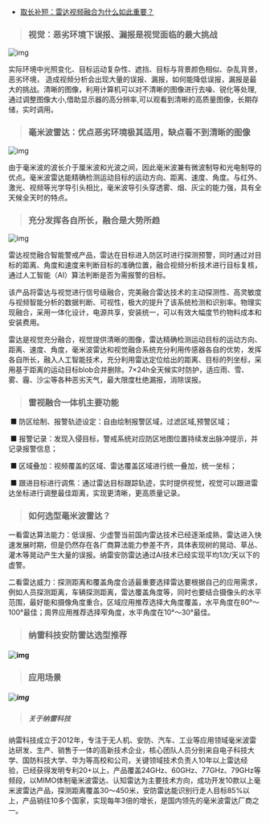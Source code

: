 - [取长补短：雷达视频融合为什么如此重要？](http://www.nanoradar.cn/Article/detail/id/543.html)



> ### **视觉：恶劣环境下误报、漏报是视觉面临的最大挑战**  	

 ![img](http://www.nanoradar.cn/Uploads/Editor/2020-09-09/5f5835c8a5be5.jpg)  			

​	实际环境中光照变化、目标运动复杂性、遮挡、目标与背景颜色相似、杂乱背景，恶劣环境，  造成视频分析会出现大量的误报、漏报，如何能降低误报，漏报是最大的挑战。清晰的图像，利用计算机可以对不清晰的图像进行去噪、锐化等处理,通过调整图像大小,借助显示器的高分辨率,可以观看到清晰的高质量图像，长期存储，实时调用。 		


 			

> ###  毫米波雷达：优点恶劣环境极其适用，缺点看不到清晰的图像  					

 ![img](http://www.nanoradar.cn/Uploads/Editor/2020-09-09/5f5835dc157b3.jpg)  							

​	由于毫米波的波长介于厘米波和光波之间，因此毫米波兼有微波制导和光电制导的优点。毫米波雷达能精确检测运动目标的运动方向、距离、速度、角度。与红外、激光、视频等光学导引头相比，毫米波导引头穿透雾、烟、灰尘的能力强，具有全天候全天时的特点。 						


 							

> ###  充分发挥各自所长，融合是大势所趋  									

 ![img](http://www.nanoradar.cn/Uploads/Editor/2020-09-09/5f5835f33f21c.jpg)  											

​	雷达视觉融合智能警戒产品，雷达在目标进入防区时进行探测预警，同时通过对目标的距离、角度和速度来判断目标的准确位置，融合视频分析技术进行目标复核，通过人工智能（AI）算法判断是否为需报警的目标。 										

​	该产品将雷达与视觉进行信号级融合，完美融合雷达技术的主动探测性、高灵敏度与视频智能分析的数据判断、可视性，极大的提升了该系统检测和识别率。物理实现融合，采用一体化设计，电源共享，安装统一，可以有效大幅度节约物料成本和安装费用。 											

​	 雷达是视觉充分融合，视觉提供清晰的图像，雷达精确检测运动目标的运动方向、距离、速度、角度，毫米波雷达和视觉融合系统充分利用传感器各自的优势，发挥各自所长，融入人工智能技术，充分利用雷达定位给出的距离、目标的列坐标，采用基于距离的运动目标blob合并删除。7×24h全天候实时防护，适应雨、雪、雾、霾、沙尘等各种恶劣天气，最大限度杜绝漏报，消除误报。 										


 											

> ###  雷视融合一体机主要功能  													

​	■ 防区绘制、报警轨迹设定：自由绘制报警区域，过滤区域,预警区域； 															

​	■ 报警记录：发现入侵目标，警戒系统对应防区地图位置持续发出脉冲提示，并记录报警信息； 														

​	■ 区域叠加：视频覆盖的区域、雷达覆盖区域进行统一叠加，统一坐标； 															

​	■ 跟进目标进行调焦：通过雷达目标跟踪轨迹，实时提供视觉，视觉可以跟进雷达坐标进行调整最佳距离，实现更清晰，更高质量记录。 														


 															

> ###  如何选型毫米波雷达？  																	

​	一看雷达算法能力：低误报、少虚警当前国内雷达技术已经逐渐成熟，雷达进入快速发展时期，但是仍然存在各厂商算法能力参差不齐，具体表现树的晃动、草丛、灌木等晃动产生大量的误报。纳雷安防雷达通过AI技术已经实现平均1次/天以下的虚警。 																			

​	 二看雷达威力：探测距离和覆盖角度合适最重要选择雷达要根据自己的应用需求，例如人员探测距离，车辆探测距离，雷达覆盖角度等，同时也要结合摄像头的水平范围，最好能和摄像角度重合。区域应用推荐选择大角度覆盖，水平角度在80°～100°最佳；周界应用推荐选择窄角度，水平角度在10°～30°最佳。 																		

###    																			

> ###  纳雷科技安防雷达选型推荐  																					

####  ![img](http://www.nanoradar.cn/Uploads/Editor/2020-09-09/5f583602c0976.png)  																							

> ###  应用场景  																									

#####  ![img](http://www.nanoradar.cn/Uploads/Editor/2020-09-09/5f583612e55fb.png)  																											

#####   																											

> #####  关于纳雷科技  																												

纳雷科技成立于2012年，专注于无人机、安防、汽车、工业等应用领域毫米波雷达研发、生产、销售于一体的高新技术企业，核心团队人员分别来自电子科技大学、国防科技大学、华为等高校和公司，关键领域技术负责人10年以上雷达经验，已经获得发明专利20+以上，产品覆盖24GHz、60GHz、77GHz、79GHz等频段，以MIMO体制毫米波雷达、认知雷达为主要技术方向，成功开发10款以上毫米波雷达产品，探测距离覆盖30～450米，安防雷达能识别行走人目标85%以上，产品销往10多个国家，实现每年3倍的增长，是国内领先的毫米波雷达厂商之一。 																														